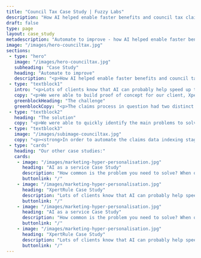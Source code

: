 ```yaml
---
title: "Council Tax Case Study | Fuzzy Labs"
description: "How AI helped enable faster benefits and council tax claims"
draft: false
type: page
layout: case_study
metadescription: "Automate to improve - how AI helped enable faster benefits and council tax claims "
image: "/images/hero-counciltax.jpg"
sections:
 - type: "hero"
   image: "/images/hero-counciltax.jpg"
   subheading: "Case Study"
   heading: "Automate to improve"
   description: "<p>How AI helped enable faster benefits and council tax claims </p>"
 - type: "textblock1"
   intro: "<p>Lots of clients know that AI can probably help speed up their processes, but aren’t sure what is possible, or how to start.</p>"
   copy: "<p>We were able to build proof of concept for our client, XpertRule, to help them show how robotic process automation (RPA) could be used to improve efficiency for local government.</p><p>This helped them to secure investment in a wider project to increase overall efficiency for their client, the local council Revenues and Benefits department, who handled benefits claims processing.</p><p>We didn’t just outline what was possible – we built a working demo for XpertRule to use to strengthen their business case, and ultimately secure the work.</p>"
   greenblockHeading: "The challenge"
   greenblockCopy: "<p>The claims process in question had two distinct stages: indexing of the supporting documents supplied, followed by assessment of whether the claim was valid.</p><p>Improving efficiency hinged on showing how AI could automate the first low value, tedious data extraction work which was slowing down the whole claims process, and free up people to focus on the higher value work of assessing the claims which followed.</p><p>Could we show that using AI could speed up handling of claims? What would be the best way to achieve this? And how quickly could we build something to prove the idea would work?</p>"
 - type: "textblock2"
   heading: "The solution"
   copy: "<p>We were able to quickly identify the main problems to solve, and apply the most appropriate use of AI to build a working demo. We built a simple web frontend which allowed the user to upload a scanned document, and view all the relevant extracted information in it at a glance.</p><p>In our client’s own words:</p><p>“We asked Fuzzy Labs to do a short, quick investigation to understand whether AI tools could be utilized to help our client automate the Indexing process.</p><p>They exceeded our expectations, as not only did they complete the investigation with a clear view on what was possible, but they also built a demo of the AI tools, which I was able to use with my stakeholders.”</p>"
 - type: "textblock3"
   image: "/images/subimage-counciltax.jpg"
   copy: "<p><strong>In order to automate the claims data indexing stage, we identified two main problems to solve.</strong></p><p>1. Classifying documents by type – e.g. council tax bill, utility bill etc.</p><p>2. Extracting key data from each document – names, postcodes etc.</p><h2>Classification</h2><p>We used Google Vison AI service to extract text from the scanned documents. This process is traditionally known as Optical Character Recognition (OCR) and normally requires licenced software. However, with our expertise, the functionality is readily available on the Google Cloud via a simple API call, saving time and money.</p><p>Next, we created a custom AI model using the Google AutoML service. This gave us the ability to classify new documents, using the extracted text. AutoML is an efficient way to create custom machine learning models without having to dig deep into data science. You can read more about Cloud AI services here.</p><h2>Data extraction</h2><p>We passed the extracted text to the Google Natural Language Service, which returned the information (like postcodes and names) that we used to render in the results to the user.</p><p>You can see the working demo here:</p><p>And the code here:</p><p>By successfully proving what was possible with AI, and demonstrating quickly how it could work, we were able to help our client win valuable new business, and improve overall efficiency for local government. In the client’s words:</p><p>“The speed and quality of the work Fuzzy Labs do, along with their deep expertise in AI tools, means that we would definitely look to work with them again in the future”.</p><p><strong>We’ll take that.</strong></p>"
 - type: "cards"
   heading: "Our other case studies:"
   cards:
    - image: "/images/marketing-hyper-personalisation.jpg"
      heading: "AI as a service Case Study"
      description: "How common is the problem you need to solve? When our client came to us asking for help filtering out inappropriate adult content from their site, we were pretty confident they weren’t the first to need this tech."
      buttonlink: "/"
    - image: "/images/marketing-hyper-personalisation.jpg"
      heading: "XpertRule Case Study"
      description: "Lots of clients know that AI can probably help speed up processes, but aren’t sure what is possible, or how to start. We were able to build proof of concept, to help them show how robotic process automation (RPA) could be used to improve efficiency for local government."
      buttonlink: "/"
    - image: "/images/marketing-hyper-personalisation.jpg"
      heading: "AI as a service Case Study"
      description: "How common is the problem you need to solve? When our client came to us asking for help filtering out inappropriate adult content from their site, we were pretty confident they weren’t the first to need this tech."
      buttonlink: "/"
    - image: "/images/marketing-hyper-personalisation.jpg"
      heading: "XpertRule Case Study"
      description: "Lots of clients know that AI can probably help speed up processes, but aren’t sure what is possible, or how to start. We were able to build proof of concept, to help them show how robotic process automation (RPA) could be used to improve efficiency for local government."
      buttonlink: "/"
---
```

